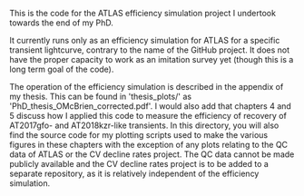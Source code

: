 This is the code for the ATLAS efficiency simulation project I undertook towards the end of my PhD.

It currently runs only as an efficiency simulation for ATLAS for a specific transient lightcurve, contrary to the name of the GitHub project. It does not have the proper capacity to work as an imitation survey yet (though this is a long term goal of the code).

The operation of the efficiency simulation is described in the appendix of my thesis. This can be found in 'thesis_plots/' as 'PhD_thesis_OMcBrien_corrected.pdf'. I would also add that chapters 4 and 5 discuss how I applied this code to measure the efficiency of recovery of AT2017gfo- and AT2018kzr-like transients. In this directory, you will also find the source code for my plotting scripts used to make the various figures in these chapters with the exception of any plots relating to the QC data of ATLAS or the CV decline rates project. The QC data cannot be made publicly available and the CV decline rates project is to be added to a separate repository, as it is relatively independent of the efficiency simulation.